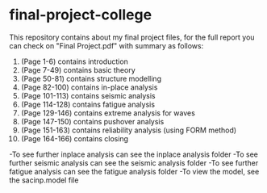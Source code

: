# final-project-college
This repository contains about my final project files, for the full report you can check on "Final Project.pdf" with summary as follows:
  1. (Page 1-6) contains introduction
  2. (Page 7-49) contains basic theory
  3. (Page 50-81) contains structure modelling
  4. (Page 82-100) contains in-place analysis
  5. (Page 101-113) contains seismic analysis
  6. (Page 114-128) contains fatigue analysis
  7. (Page 129-146) contains extreme analysis for waves
  8. (Page 147-150) contains pushover analysis
  9. (Page 151-163) contains reliability analysis (using FORM method)
  10. (Page 164-166) contains closing

-To see further inplace analysis can see the inplace analysis folder
-To see further seismic analysis can see the seismic analysis folder
-To see further fatigue analysis can see the fatigue analysis folder
-To view the model, see the sacinp.model file
